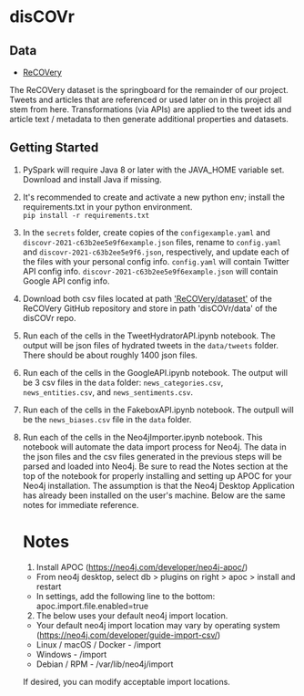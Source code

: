 # disCOVr

## Data
- [ReCOVery](https://github.com/apurvamulay/ReCOVery)

The ReCOVery dataset is the springboard for the remainder of our project. Tweets and articles that are referenced or used later on in this project all stem from here. Transformations (via APIs) are applied to the tweet ids and article text / metadata to then generate additional properties and datasets.

## Getting Started

1. PySpark will require Java 8 or later with the JAVA_HOME variable set. Download and install Java if missing.

2. It's recommended to create and activate a new python env; install the requirements.txt in your python environment.<br>
`pip install -r requirements.txt`

3. In the `secrets` folder,  create copies of the `configexample.yaml` and `discovr-2021-c63b2ee5e9f6example.json` files, rename to `config.yaml` and `discovr-2021-c63b2ee5e9f6.json`, respectively, and update each of the files with your personal config info. `config.yaml` will contain Twitter API config info. `discovr-2021-c63b2ee5e9f6example.json` will contain Google API config info. 

4. Download both csv files located at path ['ReCOVery/dataset'](https://github.com/apurvamulay/ReCOVery/tree/master/dataset) of the ReCOVery GitHub repository and store in path 'disCOVr/data' of the disCOVr repo.

5. Run each of the cells in the TweetHydratorAPI.ipynb notebook. The output will be json files of hydrated tweets in the `data/tweets` folder. There should be about roughly 1400 json files. 

6. Run each of the cells in the GoogleAPI.ipynb notebook. The output will be 3 csv files in the `data` folder: `news_categories.csv`, `news_entities.csv`, and `news_sentiments.csv`. 

7. Run each of the cells in the FakeboxAPI.ipynb notebook. The outpull will be the `news_biases.csv` file in the `data` folder. 

8. Run each of the cells in the Neo4jImporter.ipynb notebook. This notebook will automate the data import process for Neo4j. The data in the json files and the csv files generated in the previous steps will be parsed and loaded into Neo4j. Be sure to read the Notes section at the top of the notebook for properly installing and setting up APOC for your Neo4j installation. The assumption is that the Neo4j Desktop Application has already been installed on the user's machine. Below are the same notes for immediate reference. 

	# Notes
	1. Install APOC (https://neo4j.com/developer/neo4j-apoc/)
	- From neo4j desktop, select db > plugins on right > apoc > install and restart
	- In settings, add the following line to the bottom: apoc.import.file.enabled=true

	2. The below uses your default neo4j import location.<br>
	- Your default neo4j import location may vary by operating system (https://neo4j.com/developer/guide-import-csv/)
	- Linux / macOS / Docker - <neo4j-home>/import<br>
	- Windows - <neo4j-home>/import<br>
	- Debian / RPM - /var/lib/neo4j/import<br>

	If desired, you can modify acceptable import locations.

